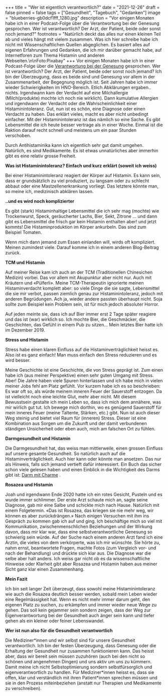 +++
title = "Wer ist eigentlich verantwortlich?"
date = "2021-12-26"
draft = false
pinned = false
tags = ["Gesundheit", "Tagebuch", "Gedanken"]
image = "blueberries-gb0dcf1fff_1280.jpg"
description = "Vor einigen Monaten habe ich in einer Podcast-Folge über die Verantwortung bei der Genesung gesprochen. Wer ist verantwortlich? Der Arzt, der Patient, beide oder sonst noch jemand?"
footnotes = "Natürlich deckt das alles nur einen kleinen Teil ab und vieles hängt mit vielem zusammen. Was ich hier schreibe habe ich nicht mit Wissenschaftlichen Quellen abgeglichen. Es basiert alles auf eigenen Erfahrungen und Gedanken, die ich mir darüber gemacht habe, auf Internetforen zum Thema Histamin und anderen Webseiten.\n\nFoto:Pixabay"
+++
Vor einigen Monaten habe ich in einer Podcast-Folge über die [Verantwortung bei der Genesung](https://entwicklungsfreiraum.podigee.io/32-neue-episode) gesprochen. Wer ist verantwortlich? Der Arzt, der Patient, beide oder sonst noch jemand? Ich bin der Überzeugung, dass es beide sind und Genesung vor allem in der Zusammenarbeit, der Begegnung möglich ist. Seit Jahren habe ich immer wieder Schwierigkeiten im HNO-Bereich. Etlich Abklärungen ergaben.. nichts. Irgendwann kam der Verdacht auf eine Milchallergie (Milch(produkte) mochte ich noch nie wirklich). Dann kumulative Allergien und irgendwann der Verdacht oder die Wahrscheinlichkeit einer Histaminintoleranz. Gut, nun ist es schön, eine Diagnose oder einen Verdacht zu haben. Das erklärt vieles, macht es aber nicht unbedingt einfacher. Mit der Histaminintoleranz ist das nämlich so eine Sache. Es gibt Lebensmittel die ich heute besser vertrage als in einer Woche. Einmal ist die Raktion darauf recht schnell und meistens um ein paar Stunden verschoben.

Durch Antihistaminika kann ich eigentlich sehr gut damit umgehen. Natürlich, es sind Medikamente. Es ist etwas unnatürliches aber immerhin gibt es eine relativ grosse Freiheit. 

**Was ist Histaminintoleranz? Einfach und kurz erklärt (soweit ich weiss)**

Bei einer Histaminintoleranz reagiert der Körper auf Histamin. Es kann sein, dass er grundsätzlich zu viel produziert, zu langsam oder zu schlecht abbaut oder eine Mastzellenerkrankung vorliegt. Das letztere könnte man, so meine ich, medizinisch abklären lassen. 

**..und es wird noch komplizierter**

Es gibt (stark) Histaminhaltige Lebensmittel die ich sehr mag (mochte) wie Trockenwurst, Speck, geräucherter Lachs, Bier, Sekt, Zitrone ... und dann gibt es Lebensmittel die frisch gar kein Histamin enthalten aber! und jetzt kommts! Die Histaminproduktion im Körper ankurbeln. Das sind zum Beispiel Tomaten. 

Wenn mich dann jemand zum Essen einlanden will, wirds oft kompliziert. Meinen zumindest viele. Darauf komme ich in einem anderen Blog-Beitrag zurück. 

**TCM und Histamin**

Auf meiner Reise kam ich auch an der TCM (Traditionellen Chinesichen Medizin) vorbei. Das vor allem mit Akupunktur aber nicht nur. Auch mit Kräutern und «Pülferli». Meine TCM-Therapeutin ignorierte meinen Histaminverdacht komplett aber: so viele Dinge die sie sagte, Lebensmittel die sie mir verbot, passen ziemlich genau zur Histaminintoleranz, jedoch mit anderen Begrüdungen. Ach ja, wieder andere passten überhaupt nicht. Soja sollte zum Beispiel kein Problem sein, ist für mich jedoch absoluter Horror. 

Auf jeden meinte sie, dass ich auf Bier immer erst 2 Tage später reagiere und das ist (war) wirklich so. Ich mochte Bier, die Geschmäcker, die Geschichten, das Gefühl in einem Pub zu sitzen... Mein letztes Bier hatte ich im Dezember 2019. 

**Stress und Histamin**

Stress habe einen klaren Einfluss auf die Histaminverträglichkeit heisst es. Also ist es ganz einfach! Man muss einfach den Stress reduzieren und es wird besser. 

Meine Geschichte ist eine Geschichte, die von Stress geprägt ist. Zum einen habe ich (aus meiner Perspektive) einen sehr guten Umgang mit Stress. Aber! Die Jahre haben viele Spuren hinterlassen und ich habe mich in vielen meiner Jobs fehl am Platz gefühlt. Vor kurzem habe ich es so beschrieben: Es war oft so, als würde meinem inneren Feuer der Sauerstoff entzogen. Da ist vielleicht noch eine leichte Glut, mehr aber nicht. Mit diesem Bewusstsein gestalte ich mein Leben so, dass ich mich dem annähere, was mir wirlich gut tut. Ich bewege mich dorthin, wo es genügend Sauerstoff für mein inneres Feuer (meine Taltente, Stärken, etc.) gibt. Nun ist auch dieser Weg steinig und bietet viel Raum für (inneren) Stress. Dieser ist eine Kombination aus Sorgen um die Zukunft und der damit verbundenen ständigen Unsicherheit oder eben auch, mich am falschen Ort zu fühlen. 

**Darmgesundheit und Histamin**

Die Darmgesundheit hat, das weiss man mittlerweile, einen grossen Einfluss auf unsere gesamte Gesundheit. So natürlich auch auf die Histaminverträglichkeit. Auch hier kann oder könnte man ansetzen. Das nur als Hinweis, falls sich jemand vertieft dafür interessiert. Ein Buch das sicher schon viele gelesen haben und einen Einblick in die Wichtigkeit des Darms gibt ist: [Darm mit Charme](https://www.exlibris.ch/de/buecher-buch/deutschsprachige-buecher/giulia-enders/darm-mit-charme/id/9783548375892) .

**Rosazea und Histamin**

Joah und irgendwann Ende 2020 hatte ich ein rotes Gesicht, Pusteln und es wurde immer schlimmer. Der erste Arzt schaute mich an, sagte seine Diagnose, gab mir eine Salbe und schickte mich nach Hause. Natürlich mit einem Folgetermin. «Das ist Rosazea, das kriegen sie nie mehr weg, wir können es aber zurückdrängen.» Nach einigen Versuchen mit ihm ins Gespräch zu kommen gab ich auf und ging. Ich beschäftige mich so viel mit Kommunikation, zwischenmenschlichen Beziehungen und der Wirkung davon, dass mir klar war, dass eine selbstverantwortliche Genesung so schwierig sein würde. Auf der Suche nach einem anderen Arzt fand ich eine Ärztin, die vieles von dem verkörperte, was ich mir wünschte. Sie hörte zu, nahm ernst, beantwortete Fragen, machte Fotos (zum Vergleich vor- und nach der Behandlung) und drückte sich klar aus. Die Diagnose war die selbe aber halt anders. Ich weiss gar nicht ob es da wissenschaftliche Hinweise oder Klarheit gibt aber Rosazea und Histamin haben aus meiner Sicht ganz klar einen Zusammenhang. 

**Mein Fazit**

Ich bin seit langer Zeit überzeugt, dass sowohl meine Histaminintoleranz wie auch die Rosazea deutlich besser werden, sobald mein Leben wieder eine Regelmässigkeit hat. Wenn es nicht mehr immer darum geht, den eigenen Platz zu suchen, zu erkämpfen und immer wieder neue Wege zu gehen. Das soll kein gejammer sein sondern zeigen, dass der Weg zur Eigenverantwortung bei der Gesundheit auch änger sein kann und tiefer gehen als ein kleiner oder feiner Lebenswandel. 

**Wer ist nun also für die Gesundheit verantwortlich**

Die Mediziner\*innen und wir selbst sind für unsere Gesundheit verantwortlich. Ich bin der festen Überzeugung, dass Genesung oder die Erhaltung der Gesundheit nur zusammen funktionieren kann. Das heisst aber, dass wir bereit sein müssen zuzuhören (auch bei den nicht so schönen und angenehmen Dingen) und uns aktiv um uns zu kümmern. Damit meine ich nicht Selbstoptimierung sondern selbstfürsorglich und eigenverantwortlich zu handlen. Für Mediziner\*innen heisst es, dass sie offen, klar und verständlich mit ihren Patient*innen sprechen müssen und sie in den Prozess miteinbeziehen (anstatt nur Therapien und Medikamente zu verschreiben).